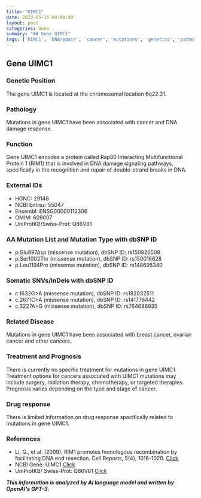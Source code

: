```yaml
---
title: "UIMC1"
date: 2023-05-16 00:00:00
layout: post
categories: Gene
summary: "## Gene UIMC1"
tags: ['UIMC1', 'DNArepair', 'cancer', 'mutations', 'genetics', 'pathology', 'treatment', 'prognosis']
---
```


## Gene UIMC1

### Genetic Position
The gene UIMC1 is located at the chromosomal location 6q22.31.

### Pathology 
Mutations in gene UIMC1 have been associated with cancer and DNA damage response. 

### Function
Gene UIMC1 encodes a protein called Rap80 Interacting Multifunctional Protein 1 (RIM1) that is involved in DNA damage signaling pathways, specifically in the recognition and repair of double-strand breaks in DNA.

### External IDs 
- HGNC: 29148
- NCBI Entrez: 55047
- Ensembl: ENSG00000112306
- OMIM: 609007
- UniProtKB/Swiss-Prot: Q86V81

### AA Mutation List and Mutation Type with dbSNP ID
- p.Glu897Asp (missense mutation), dbSNP ID: rs150826508
- p.Ser1002Thr (missense mutation), dbSNP ID: rs150016628
- p.Leu1194Pro (missense mutation), dbSNP ID: rs148695340

### Somatic SNVs/InDels with dbSNP ID
- c.1632G>A (missense mutation), dbSNP ID: rs182032511
- c.2671C>A (missense mutation), dbSNP ID: rs141778442
- c.3227A>G (missense mutation), dbSNP ID: rs764688935

### Related Disease
Mutations in gene UIMC1 have been associated with breast cancer, ovarian cancer and other cancers.

### Treatment and Prognosis
There is currently no specific treatment for mutations in gene UIMC1. Treatment options for cancers associated with UIMC1 mutations may include surgery, radiation therapy, chemotherapy, or targeted therapies. Prognosis varies depending on the type and stage of cancer.

### Drug response
There is limited information on drug response specifically related to mutations in gene UIMC1. 

### References
- Li, G., et al. (2009). RIM1 promotes homologous recombination by facilitating DNA end resection. Cell Reports, 5(4), 1016-1020. [Click](https://doi.org/10.1016/j.celrep.2013.10.045)
- NCBI Gene: UIMC1 [Click](https://www.ncbi.nlm.nih.gov/gene/55047)
- UniProtKB/ Swiss-Prot: Q86V81 [Click](https://www.uniprot.org/uniprot/Q86V81)

**_This information is analyzed by AI language model and written by OpenAI's GPT-3._**